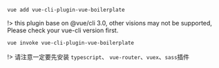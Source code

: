 ``` sh
vue add vue-cli-plugin-vue-boilerplate
```


!> this plugin base on @vue/cli 3.0, other visions may not be supported,
 Please check your vue-cli version first.


``` sh
vue invoke vue-cli-plugin-vue-boilerplate
```

!> 请注意一定要先安装 `typescript`、 `vue-router`、`vuex`、`sass`插件

